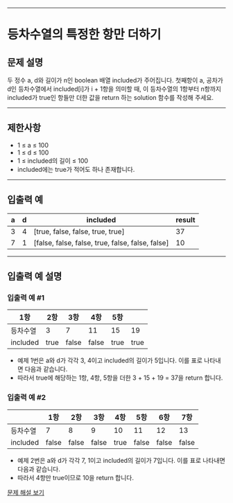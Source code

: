 
---

# 등차수열의 특정한 항만 더하기

## 문제 설명
두 정수 a, d와 길이가 n인 boolean 배열 included가 주어집니다. 첫째항이 a, 공차가 d인 등차수열에서 included[i]가 i + 1항을 의미할 때, 이 등차수열의 1항부터 n항까지 included가 true인 항들만 더한 값을 return 하는 solution 함수를 작성해 주세요.

---

## 제한사항
- 1 ≤ a ≤ 100
- 1 ≤ d ≤ 100
- 1 ≤ included의 길이 ≤ 100
- included에는 true가 적어도 하나 존재합니다.

---

## 입출력 예
| a | d | included                                         | result |
|---|---|--------------------------------------------------|--------|
| 3 | 4 | [true, false, false, true, true]                 | 37     |
| 7 | 1 | [false, false, false, true, false, false, false] | 10     |

---

## 입출력 예 설명

### 입출력 예 #1

| 1항      | 2항  | 3항   | 4항   | 5항  |      |
|----------|------|-------|-------|------|------|
| 등차수열 | 3    | 7     | 11    | 15   | 19   |
| included | true | false | false | true | true |

- 예제 1번은 a와 d가 각각 3, 4이고 included의 길이가 5입니다. 이를 표로 나타내면 다음과 같습니다.
- 따라서 true에 해당하는 1항, 4항, 5항을 더한 3 + 15 + 19 = 37을 return 합니다.

### 입출력 예 #2

|          | 1항   | 2항   | 3항   | 4항  | 5항   | 6항   | 7항   |
|----------|-------|-------|-------|------|-------|-------|-------|
| 등차수열 | 7     | 8     | 9     | 10   | 11    | 12    | 13    |
| included | false | false | false | true | false | false | false |

- 예제 2번은 a와 d가 각각 7, 1이고 included의 길이가 7입니다. 이를 표로 나타내면 다음과 같습니다.
- 따라서 4항만 true이므로 10을 return 합니다.

[문제 해설 보기](./문제해설.md)
